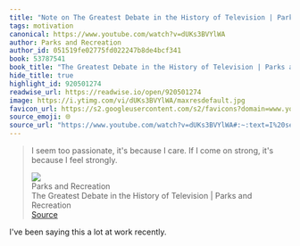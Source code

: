```yaml
---
title: "Note on The Greatest Debate in the History of Television | Parks and Recreation via Parks and Recreation"
tags: motivation
canonical: https://www.youtube.com/watch?v=dUKs3BVYlWA
author: Parks and Recreation
author_id: 051519fe02775fd022247b8de4bcf341
book: 53787541
book_title: "The Greatest Debate in the History of Television | Parks and Recreation"
hide_title: true
highlight_id: 920501274
readwise_url: https://readwise.io/open/920501274
image: https://i.ytimg.com/vi/dUKs3BVYlWA/maxresdefault.jpg
favicon_url: https://s2.googleusercontent.com/s2/favicons?domain=www.youtube.com
source_emoji: 🌐
source_url: "https://www.youtube.com/watch?v=dUKs3BVYlWA#:~:text=I%20seem%20too,I%20feel%20strongly."
---
```


> I seem too passionate, it's because I care. If I come on strong, it's because I feel strongly.
> <div class="quoteback-footer"><div class="quoteback-avatar"><img class="mini-favicon" src="https://s2.googleusercontent.com/s2/favicons?domain=www.youtube.com"></div><div class="quoteback-metadata"><div class="metadata-inner"><span style="display:none">FROM:</span><div aria-label="Parks and Recreation" class="quoteback-author"> Parks and Recreation</div><div aria-label="The Greatest Debate in the History of Television | Parks and Recreation" class="quoteback-title"> The Greatest Debate in the History of Television | Parks and Recreation</div></div></div><div class="quoteback-backlink"><a target="_blank" aria-label="go to the full text of this quotation" rel="noopener" href="https://www.youtube.com/watch?v=dUKs3BVYlWA#:~:text=I%20seem%20too,I%20feel%20strongly." class="quoteback-arrow"> Source</a></div></div>

I've been saying this a lot at work recently.